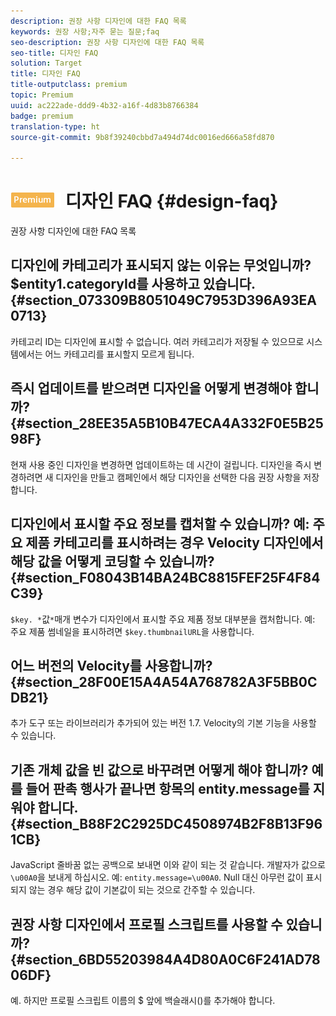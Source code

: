 ```yaml
---
description: 권장 사항 디자인에 대한 FAQ 목록
keywords: 권장 사항;자주 묻는 질문;faq
seo-description: 권장 사항 디자인에 대한 FAQ 목록
seo-title: 디자인 FAQ
solution: Target
title: 디자인 FAQ
title-outputclass: premium
topic: Premium
uuid: ac222ade-ddd9-4b32-a16f-4d83b8766384
badge: premium
translation-type: ht
source-git-commit: 9b8f39240cbbd7a494d74dc0016ed666a58fd870

---
```



# ![PREMIUM](/help/assets/premium.png) 디자인 FAQ {#design-faq}

권장 사항 디자인에 대한 FAQ 목록

## 디자인에 카테고리가 표시되지 않는 이유는 무엇입니까? $entity1.categoryId를 사용하고 있습니다.{#section_073309B8051049C7953D396A93EA0713}

카테고리 ID는 디자인에 표시할 수 없습니다. 여러 카테고리가 저장될 수 있으므로 시스템에서는 어느 카테고리를 표시할지 모르게 됩니다.

## 즉시 업데이트를 받으려면 디자인을 어떻게 변경해야 합니까? {#section_28EE35A5B10B47ECA4A332F0E5B2598F}

현재 사용 중인 디자인을 변경하면 업데이트하는 데 시간이 걸립니다. 디자인을 즉시 변경하려면 새 디자인을 만들고 캠페인에서 해당 디자인을 선택한 다음 권장 사항을 저장합니다.

## 디자인에서 표시할 주요 정보를 캡처할 수 있습니까? 예: 주요 제품 카테고리를 표시하려는 경우 Velocity 디자인에서 해당 값을 어떻게 코딩할 수 있습니까? {#section_F08043B14BA24BC8815FEF25F4F84C39}

`$key. *`값`*`매개 변수가 디자인에서 표시할 주요 제품 정보 대부분을 캡처합니다. 예: 주요 제품 썸네일을 표시하려면 `$key.thumbnailURL`을 사용합니다.

## 어느 버전의 Velocity를 사용합니까? {#section_28F00E15A4A54A768782A3F5BB0CDB21}

추가 도구 또는 라이브러리가 추가되어 있는 버전 1.7. Velocity의 기본 기능을 사용할 수 있습니다.

## 기존 개체 값을 빈 값으로 바꾸려면 어떻게 해야 합니까? 예를 들어 판촉 행사가 끝나면 항목의 entity.message를 지워야 합니다. {#section_B88F2C2925DC4508974B2F8B13F961CB}

JavaScript 줄바꿈 없는 공백으로 보내면 이와 같이 되는 것 같습니다. 개발자가 값으로 `\u00A0`을 보내게 하십시오. 예: `entity.message=\u00A0`. Null 대신 아무런 값이 표시되지 않는 경우 해당 값이 기본값이 되는 것으로 간주할 수 있습니다.

## 권장 사항 디자인에서 프로필 스크립트를 사용할 수 있습니까? {#section_6BD55203984A4D80A0C6F241AD7806DF}

예. 하지만 프로필 스크립트 이름의 $ 앞에 백슬래시(\)를 추가해야 합니다.
